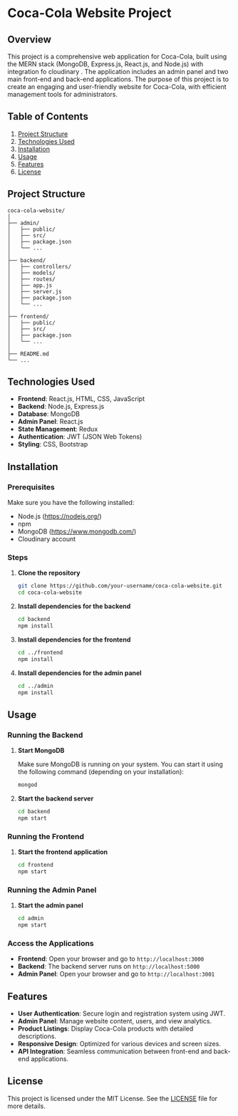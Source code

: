 # Coca-Cola Website Project

## Overview

This project is a comprehensive web application for Coca-Cola, built using the MERN stack (MongoDB, Express.js, React.js, and Node.js) with integration fo cloudinary . The application includes an admin panel and two main front-end and back-end applications. The purpose of this project is to create an engaging and user-friendly website for Coca-Cola, with efficient management tools for administrators.

## Table of Contents

1. [Project Structure](#project-structure)
2. [Technologies Used](#technologies-used)
3. [Installation](#installation)
4. [Usage](#usage)
5. [Features](#features)
6. [License](#license)

## Project Structure

```plaintext
coca-cola-website/
│
├── admin/
│   ├── public/
│   ├── src/
│   ├── package.json
│   └── ...
│
├── backend/
│   ├── controllers/
│   ├── models/
│   ├── routes/
│   ├── app.js
│   ├── server.js
│   ├── package.json
│   └── ...
│
├── frontend/
│   ├── public/
│   ├── src/
│   ├── package.json
│   └── ...
│
├── README.md
└── ...
```

## Technologies Used

- **Frontend**: React.js, HTML, CSS, JavaScript
- **Backend**: Node.js, Express.js
- **Database**: MongoDB
- **Admin Panel**: React.js
- **State Management**: Redux
- **Authentication**: JWT (JSON Web Tokens)
- **Styling**: CSS, Bootstrap

## Installation

### Prerequisites

Make sure you have the following installed:

- Node.js (https://nodejs.org/)
- npm 
- MongoDB (https://www.mongodb.com/)
- Cloudinary account

### Steps

1. **Clone the repository**

   ```bash
   git clone https://github.com/your-username/coca-cola-website.git
   cd coca-cola-website
   ```

2. **Install dependencies for the backend**

   ```bash
   cd backend
   npm install
   ```

3. **Install dependencies for the frontend**

   ```bash
   cd ../frontend
   npm install
   ```

4. **Install dependencies for the admin panel**

   ```bash
   cd ../admin
   npm install
   ```

## Usage

### Running the Backend

1. **Start MongoDB**

   Make sure MongoDB is running on your system. You can start it using the following command (depending on your installation):

   ```bash
   mongod
   ```

2. **Start the backend server**

   ```bash
   cd backend
   npm start
   ```

### Running the Frontend

1. **Start the frontend application**

   ```bash
   cd frontend
   npm start
   ```

### Running the Admin Panel

1. **Start the admin panel**

   ```bash
   cd admin
   npm start
   ```

### Access the Applications

- **Frontend**: Open your browser and go to `http://localhost:3000`
- **Backend**: The backend server runs on `http://localhost:5000`
- **Admin Panel**: Open your browser and go to `http://localhost:3001`

## Features

- **User Authentication**: Secure login and registration system using JWT.
- **Admin Panel**: Manage website content, users, and view analytics.
- **Product Listings**: Display Coca-Cola products with detailed descriptions.
- **Responsive Design**: Optimized for various devices and screen sizes.
- **API Integration**: Seamless communication between front-end and back-end applications.

## License

This project is licensed under the MIT License. See the [LICENSE](LICENSE) file for more details.

